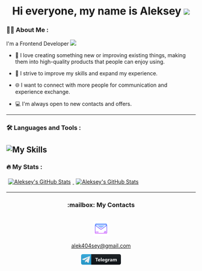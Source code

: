 <div id="header" align="center"> 
  <h1>
    Hi everyone, my name is Aleksey
    <img src="https://media.giphy.com/media/hvRJCLFzcasrR4ia7z/giphy.gif" width="30px"/>
  </h1>
</div>

### :woman_technologist: About Me :

I'm a Frontend Developer <img src="https://media.giphy.com/media/WUlplcMpOCEmTGBtBW/giphy.gif" width="30">

- :smiling_face_with_three_hearts: I love creating something new or improving existing things, making them into high-quality products that people can enjoy using.

- :runner: I strive to improve my skills and expand my experience.

- :globe_with_meridians: I want to connect with more people for communication and experience exchange.

- 💻 I'm always open to new contacts and offers.

---

### :hammer_and_wrench: Languages and Tools :

![My Skills](https://skillicons.dev/icons?i=js,css,ts,react,redux,next,vue,nuxtjs,nodejs,php,webpack,mongodb,mysql,git,figma,&theme=dark)
---

### :fire: My Stats :

<div id="stat">
  <a href="https://github.com/endjoyer">
    <img style="margin:5px" src="https://github-readme-stats.vercel.app/api/top-langs/?username=endjoyer&layout=compact&theme=dark" alt="Aleksey's GitHub Stats"/>
  </a>
  <a href="https://github.com/endjoyer">
    <img style="margin:5px" src="https://github-profile-summary-cards.vercel.app/api/cards/profile-details?username=endjoyer&theme=dark" alt="Aleksey's GitHub Stats"/>
  </a>  
</div>

---

<div id="link" align="center">
  <h3> :mailbox: My Contacts</h3>
  <br>
  <div id="badges">
     <a href="mailto:alek404sey@gmail.com">
        <img src="https://github.com/endjoyer/endjoyer/blob/main/icon/email.png" title="Email" alt="Email" height="40"/>
        <p color="white">alek404sey@gmail.com</p>
     </a>
     <a href="https://t.me/alek404sey">
       <img src="https://github.com/endjoyer/endjoyer/blob/main/icon/telegram_button_icon_151837.svg" title="Telegram" alt="Telegram" height="28"/>
     </a>
  </div>
  <img src="https://komarev.com/ghpvc/?username=endjoyer&style=flat-square&color=blue" alt=""/>
</div>






